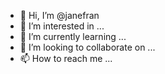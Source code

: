 - 👋 Hi, I’m @janefran
- 👀 I’m interested in ...
- 🌱 I’m currently learning ...
- 💞️ I’m looking to collaborate on ...
- 📫 How to reach me ...

<!---
janefran/janefran is a ✨ special ✨ repository because its `README.md` (this file) appears on your GitHub profile.
You can click the Preview link to take a look at your changes.
--->
